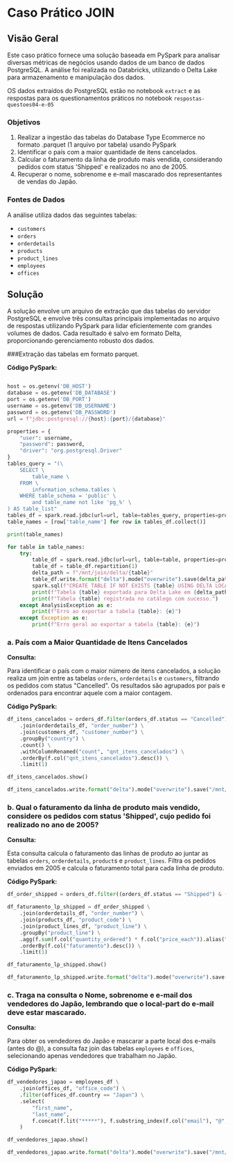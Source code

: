 # Caso Prático JOIN

## Visão Geral

Este caso prático fornece uma solução baseada em PySpark para analisar diversas métricas de negócios usando dados de um banco de dados PostgreSQL. A análise foi realizada no Databricks, utilizando o Delta Lake para armazenamento e manipulação dos dados.

OS dados extraídos do PostgreSQL estão no notebook `extract` e as respostas para os questionamentos práticos no notebook `respostas-questoes04-e-05`

### Objetivos
1. Realizar a ingestão das tabelas do Database Type Ecommerce no formato .parquet (1 arquivo por tabela) usando PySpark
2. Identificar o país com a maior quantidade de itens cancelados.
3. Calcular o faturamento da linha de produto mais vendida, considerando pedidos com status 'Shipped' e realizados no ano de 2005.
4. Recuperar o nome, sobrenome e e-mail mascarado dos representantes de vendas do Japão.

### Fontes de Dados

A análise utiliza dados das seguintes tabelas:

- `customers`
- `orders`
- `orderdetails`
- `products`
- `product_lines`
- `employees`
- `offices`

## Solução

A solução envolve um arquivo de extração que das tabelas do servidor PostgreSQL e envolve três consultas principais implementadas no arquivo de respostas utilizando PySpark para lidar eficientemente com grandes volumes de dados. Cada resultado é salvo em formato Delta, proporcionando gerenciamento robusto dos dados.

###Extração das tabelas em formato parquet.

**Código PySpark:**
```python

host = os.getenv('DB_HOST')
database = os.getenv('DB_DATABASE')
port = os.getenv('DB_PORT')
username = os.getenv('DB_USERNAME')
password = os.getenv('DB_PASSWORD')
url = f"jdbc:postgresql://{host}:{port}/{database}"

properties = {
    "user": username,
    "password": password,
    "driver": "org.postgresql.Driver"
}
tables_query = "(\
    SELECT \
        table_name \
    FROM \
        information_schema.tables \
    WHERE table_schema = 'public' \
        and table_name not like 'pg_%' \
) AS table_list"
tables_df = spark.read.jdbc(url=url, table=tables_query, properties=properties)
table_names = [row['table_name'] for row in tables_df.collect()]

print(table_names)

for table in table_names:
    try:
        table_df = spark.read.jdbc(url=url, table=table, properties=properties)
        table_df = table_df.repartition(1)
        delta_path = f"/mnt/join/delta/{table}"  
        table_df.write.format("delta").mode("overwrite").save(delta_path)
        spark.sql(f"CREATE TABLE IF NOT EXISTS {table} USING DELTA LOCATION '{delta_path}'")
        print(f"Tabela {table} exportada para Delta Lake em {delta_path}")
        print(f"Tabela {table} registrada no catálogo com sucesso.")
    except AnalysisException as e:
        print(f"Erro ao exportar a tabela {table}: {e}")
    except Exception as e:
        print(f"Erro geral ao exportar a tabela {table}: {e}")
```

### a. País com a Maior Quantidade de Itens Cancelados

**Consulta:**

Para identificar o país com o maior número de itens cancelados, a solução realiza um join entre as tabelas `orders`, `orderdetails` e `customers`, filtrando os pedidos com status "Cancelled". Os resultados são agrupados por país e ordenados para encontrar aquele com a maior contagem.

**Código PySpark:**
```python
df_itens_cancelados = orders_df.filter(orders_df.status == "Cancelled") \
    .join(orderdetails_df, "order_number") \
    .join(customers_df, "customer_number") \
    .groupBy("country") \
    .count() \
    .withColumnRenamed("count", "qnt_itens_cancelados") \
    .orderBy(f.col("qnt_itens_cancelados").desc()) \
    .limit(1)

df_itens_cancelados.show()

df_itens_cancelados.write.format("delta").mode("overwrite").save("/mnt/join/delta/itens_cancelados")
```

### b. Qual o faturamento da linha de produto mais vendido, considere os pedidos com status 'Shipped', cujo pedido foi realizado no ano de 2005?

**Consulta:**

Esta consulta calcula o faturamento das linhas de produto ao juntar as tabelas `orders`, `orderdetails`, `product`s e `product_lines`. Filtra os pedidos enviados em 2005 e calcula o faturamento total para cada linha de produto.

**Código PySpark:**
```python
df_order_shipped = orders_df.filter((orders_df.status == "Shipped") & (f.year(orders_df.order_date) == 2005))

df_faturamento_lp_shipped = df_order_shipped \
    .join(orderdetails_df, "order_number") \
    .join(products_df, "product_code") \
    .join(product_lines_df, "product_line") \
    .groupBy("product_line") \
    .agg(f.sum(f.col("quantity_ordered") * f.col("price_each")).alias("faturamento")) \
    .orderBy(f.col("faturamento").desc()) \
    .limit(1)

df_faturamento_lp_shipped.show()

df_faturamento_lp_shipped.write.format("delta").mode("overwrite").save("/mnt/join/delta/faturamento_lp_shipped")
```


### c. Traga na consulta o Nome, sobrenome e e-mail dos vendedores do Japão, lembrando que o local-part do e-mail deve estar mascarado.

**Consulta:**

Para obter os vendedores do Japão e mascarar a parte local dos e-mails (antes do @), a consulta faz join das tabelas `employees` e `offices`, selecionando apenas vendedores que trabalham no Japão.

**Código PySpark:**
```python
df_vendedores_japao = employees_df \
    .join(offices_df, "office_code") \
    .filter(offices_df.country == "Japan") \
    .select(
        "first_name", 
        "last_name", 
        f.concat(f.lit("*****"), f.substring_index(f.col("email"), "@", -1)).alias("masked_email")
    )

df_vendedores_japao.show()

df_vendedores_japao.write.format("delta").mode("overwrite").save("/mnt/join/delta/vendedores_japao")
```
